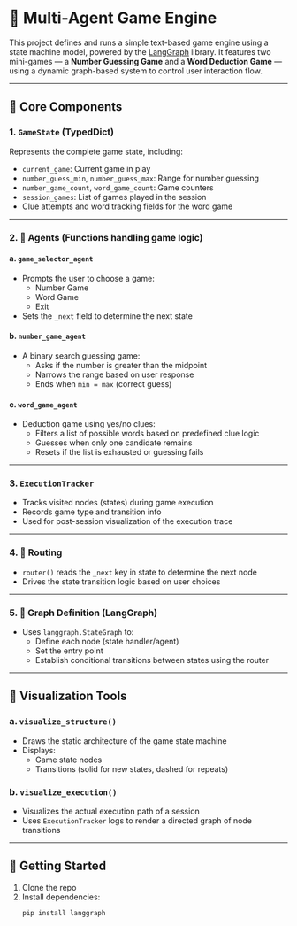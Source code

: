 # 🧠 Multi-Agent Game Engine

This project defines and runs a simple text-based game engine using a state machine model, powered by the [LangGraph](https://github.com/langchain-ai/langgraph) library. It features two mini-games — a **Number Guessing Game** and a **Word Deduction Game** — using a dynamic graph-based system to control user interaction flow.

---

## 🔧 Core Components

### 1. `GameState` (TypedDict)
Represents the complete game state, including:

- `current_game`: Current game in play
- `number_guess_min`, `number_guess_max`: Range for number guessing
- `number_game_count`, `word_game_count`: Game counters
- `session_games`: List of games played in the session
- Clue attempts and word tracking fields for the word game

---

### 2. 🧠 Agents (Functions handling game logic)

#### a. `game_selector_agent`
- Prompts the user to choose a game:
  - Number Game
  - Word Game
  - Exit
- Sets the `_next` field to determine the next state

#### b. `number_game_agent`
- A binary search guessing game:
  - Asks if the number is greater than the midpoint
  - Narrows the range based on user response
  - Ends when `min = max` (correct guess)

#### c. `word_game_agent`
- Deduction game using yes/no clues:
  - Filters a list of possible words based on predefined clue logic
  - Guesses when only one candidate remains
  - Resets if the list is exhausted or guessing fails

---

### 3. `ExecutionTracker`
- Tracks visited nodes (states) during game execution
- Records game type and transition info
- Used for post-session visualization of the execution trace

---

### 4. 🔀 Routing
- `router()` reads the `_next` key in state to determine the next node
- Drives the state transition logic based on user choices

---

### 5. 🧭 Graph Definition (LangGraph)
- Uses `langgraph.StateGraph` to:
  - Define each node (state handler/agent)
  - Set the entry point
  - Establish conditional transitions between states using the router

---

## 🎨 Visualization Tools

### a. `visualize_structure()`
- Draws the static architecture of the game state machine
- Displays:
  - Game state nodes
  - Transitions (solid for new states, dashed for repeats)

### b. `visualize_execution()`
- Visualizes the actual execution path of a session
- Uses `ExecutionTracker` logs to render a directed graph of node transitions

---

## 🚀 Getting Started

1. Clone the repo
2. Install dependencies:
   ```bash
   pip install langgraph
